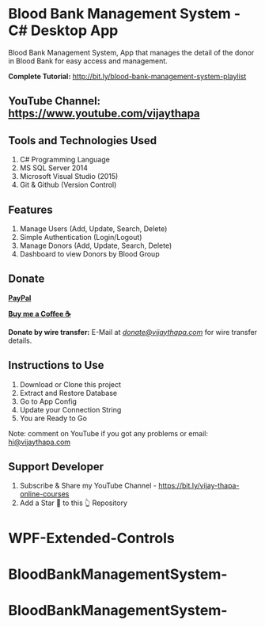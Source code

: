 # Blood Bank Management System - C# Desktop App
Blood Bank Management System, App that manages the detail of the donor in Blood Bank for easy access and management.

**Complete Tutorial:**  http://bit.ly/blood-bank-management-system-playlist


## YouTube Channel: https://www.youtube.com/vijaythapa

## Tools and Technologies Used
1. C# Programming Language
2. MS SQL Server 2014
3. Microsoft Visual Studio (2015)
4. Git & Github (Version Control)

## Features
1. Manage Users (Add, Update, Search, Delete)
2. Simple Authentication (Login/Logout)
3. Manage Donors (Add, Update, Search, Delete)
4. Dashboard to view Donors by Blood Group


## Donate

**[PayPal](https://bit.ly/support-vijay-thapa)**

**[Buy me a Coffee  ☕️](https://www.buymeacoffee.com/vijaythapa)**

**Donate by wire transfer:** E-Mail at *donate@vijaythapa.com* for wire transfer details. 


## Instructions to Use
1. Download or Clone this project
2. Extract and Restore Database
3. Go to App Config
4. Update your Connection String
5. You are Ready to Go

Note: comment on YouTube if you got any problems or email: hi@vijaythapa.com



## Support Developer
1. Subscribe & Share my YouTube Channel - https://bit.ly/vijay-thapa-online-courses
2. Add a Star 🌟  to this 👆 Repository




# WPF-Extended-Controls
# BloodBankManagementSystem-
# BloodBankManagementSystem-
